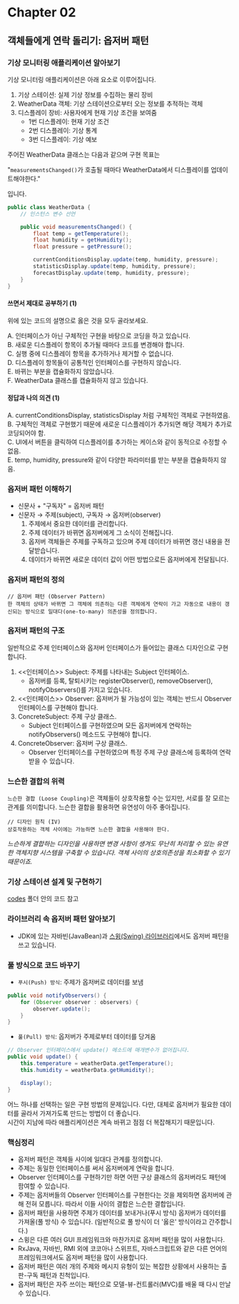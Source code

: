 # Chapter 02

## 객체들에게 연락 돌리기: 옵저버 패턴

### 기상 모니터링 애플리케이션 알아보기

기상 모니터링 애플리케이션은 아래 요소로 이루어집니다.

1. 기상 스테이션: 실제 기상 정보를 수집하는 물리 장비
2. WeatherData 객체: 기상 스테이션으로부터 오는 정보를 추적하는 객체
3. 디스플레이 장비: 사용자에게 현재 기상 조건을 보여줌
    - 1번 디스플레이: 현재 기상 조건
    - 2번 디스플레이: 기상 통계
    - 3번 디스플레이: 기상 예보

주어진 WeatherData 클래스는 다음과 같으며 구현 목표는

"`measurementsChanged()`가 호출될 때마다 WeatherData에서 디스플레이를 업데이트해야한다."

입니다.

```java
public class WeatherData {
    // 인스턴스 변수 선언

    public void measurementsChanged() {
        float temp = getTemperature();
        float humidity = getHumidity();
        float pressure = getPressure();

        currentConditionsDisplay.update(temp, humidity, pressure);
        statisticsDisplay.update(temp, humidity, pressure);
        forecastDisplay.update(temp, humidity, pressure);
    }
}
```

#### 쓰면서 제대로 공부하기 (1)

위에 있는 코드의 설명으로 옳은 것을 모두 골라보세요.

A. 인터페이스가 아닌 구체적인 구현을 바탕으로 코딩을 하고 있습니다.\
B. 새로운 디스플레이 항목이 추가될 때마다 코드를 변경해야 합니다.\
C. 실행 중에 디스플레이 항목을 추가하거나 제거할 수 없습니다.\
D. 디스플레이 항목들이 공통적인 인터페이스를 구현하지 않습니다.\
E. 바뀌는 부분을 캡슐화하지 않았습니다.\
F. WeatherData 클래스를 캡슐화하지 않고 있습니다.

#### 정답과 나의 의견 (1)

A. currentConditionsDisplay, statisticsDisplay 처럼 구체적인 객체로 구현하였음.\
B. 구체적인 객체로 구현했기 때문에 새로운 디스플레이가 추가되면 해당 객체가 추가로 코딩되어야 함.\
C. UI에서 버튼을 클릭하여 디스플레이를 추가하는 케이스와 같이 동적으로 수정할 수 없음.\
E. temp, humidity, pressure와 같이 다양한 파라미터를 받는 부분을 캡슐화하지 않음.

### 옵저버 패턴 이해하기

- 신문사 + "구독자" = 옵저버 패턴
- 신문자 &rarr; 주제(subject), 구독자 &rarr; 옵저버(observer)
    1. 주제에서 중요한 데이터를 관리합니다.
    2. 주제 데이터가 바뀌면 옵저버에게 그 소식이 전해집니다.
    3. 옵저버 객체들은 주제를 구독하고 있으며 주제 데이터가 바뀌면 갱신 내용을 전달받습니다.
    4. 데이터가 바뀌면 새로운 데이터 값이 어떤 방법으로든 옵저버에게 전달됩니다.

### 옵저버 패턴의 정의

```text
// 옵저버 패턴 (Observer Pattern)
한 객체의 상태가 바뀌면 그 객체에 의존하는 다른 객체에게 연락이 가고 자동으로 내용이 갱신되는 방식으로 일대다(one-to-many) 의존성을 정의합니다.
```

### 옵저버 패턴의 구조

일반적으로 주제 인터페이스와 옵저버 인터페이스가 들어있는 클래스 디자인으로 구현합니다.

1. <<인터페이스>> Subject: 주제를 나타내는 Subject 인터페이스.
    - 옵저버를 등록, 탈퇴시키는 registerObserver(), removeObserver(), notifyObservers()를 가지고 있습니다.
2. <<인터페이스>> Observer: 옵저버가 될 가능성이 있는 객체는 반드시 Observer 인터페이스를 구현해야 합니다.
3. ConcreteSubject: 주제 구상 클래스.
    - Subject 인터페이스를 구현하였으며 모든 옵저버에게 연락하는 notifyObservers() 메소드도 구현해야 합니다.
4. ConcreteObserver: 옵저버 구상 클래스.
    - Observer 인터페이스를 구현하였으며 특정 주제 구상 클래스에 등록하여 연락받을 수 있습니다.

### 느슨한 결합의 위력

`느슨한 결합 (Loose Coupling)`은 객체들이 상호작용할 수는 있지만, 서로를 잘 모르는 관계를 의미합니다. 느슨한 결합을 활용하면 유연성이 아주 좋아집니다.

```text
// 디자인 원칙 (IV)
상호작용하는 객체 사이에는 가능하면 느슨한 결합을 사용해야 한다.
```

*느슨하게 결합하는 디자인을 사용하면 변경 사항이 생겨도 무난히 처리할 수 있는 유연한 객체지향 시스템을 구축할 수 있습니다. 객체 사이의 상호의존성을 최소화할 수 있기 때문이죠.*

### 기상 스테이션 설계 및 구현하기

[codes](./codes/) 폴더 안의 코드 참고

### 라이브러리 속 옵저버 패턴 알아보기

- JDK에 있는 자바빈(JavaBean)과 [스윙(Swing) 라이브러리](https://en.wikipedia.org/wiki/Swing_(Java))에서도 옵저버 패턴을 쓰고 있습니다.

### 풀 방식으로 코드 바꾸기

- `푸시(Push) 방식`: 주제가 옵저버로 데이터를 보냄

```java
public void notifyObservers() {
    for (Observer observer : observers) {
        observer.update();
    }
}
```

- `풀(Pull) 방식`: 옵저버가 주제로부터 데이터를 당겨옴

```java
// Observer 인터페이스에서 update() 메소드에 매개변수가 없어집니다.
public void update() {
    this.temperature = weatherData.getTemperature();
    this.humidity = weatherData.getHumidity();

    display();
}
```

어느 하나를 선택하는 일은 구현 방법의 문제입니다. 다만, 대체로 옵저버가 필요한 데이터를 골라서 가져가도록 만드는 방법이 더 좋습니다.\
시간이 지남에 따라 애플리케이션은 계속 바뀌고 점점 더 복잡해지기 때문입니다.

### 핵심정리

- 옵저버 패턴은 객체들 사이에 일대다 관계를 정의합니다.
- 주제는 동일한 인터페이스를 써서 옵저버에게 연락을 합니다.
- Observer 인터페이스를 구현하기만 하면 어떤 구상 클래스의 옵저버라도 패턴에 팜여할 수 있습니다.
- 주제는 옵저버들의 Observer 인터페이스를 구현한다는 것을 제외하면 옵저버에 관해 전혀 모릅니다. 따라서 이들 사이의 결합은 느슨한 결합입니다.
- 옵저버 패턴을 사용하면 주제가 데이터를 보내거나(푸시 방식) 옵저버가 데이터를 가져올(풀 방식) 수 있습니다. (일반적으로 풀 방식이 더 '옳은' 방식이라고 간주합니다.)
- 스윙은 다른 여러 GUI 프레임워크와 마찬가지로 옵저버 패턴을 많이 사용합니다.
- RxJava, 자바빈, RMI 외에 코코아나 스위프트, 자바스크립트와 같은 다른 언어의 프레임워크에서도 옵저버 패턴을 많이 사용합니다.
- 옵저버 패턴은 여러 개의 주제와 메시지 유형이 있는 복잡한 상황에서 사용하는 출판-구독 패턴과 친척입니다.
- 옵저버 패턴은 자주 쓰이는 패턴으로 모델-뷰-컨트롤러(MVC)를 배울 때 다시 만날 수 있습니다.
